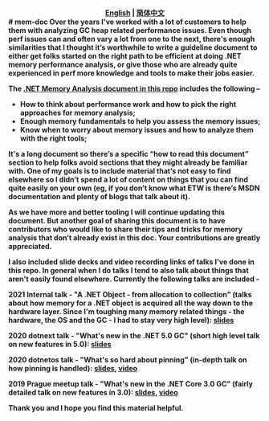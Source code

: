<div align="center">
<strong><a href="README.md">English</a> | <a href="README.zh-CN.md">简体中文</a>
</div>
# mem-doc
Over the years I've worked with a lot of customers to help them with analyzing GC heap related performance issues. Even though perf issues can and often vary a lot from one to the next, there's enough similarities that I thought it’s worthwhile to write a guideline document to either get folks started on the right path to be efficient at doing .NET memory performance analysis, or give those who are already quite experienced in perf more knowledge and tools to make their jobs easier.

The [.NET Memory Analysis document in this repo](./doc/.NETMemoryPerformanceAnalysis.md) includes the following –

+ How to think about performance work and how to pick the right approaches for memory analysis;
+ Enough memory fundamentals to help you assess the memory issues;
+ Know when to worry about memory issues and how to analyze them with the right tools;

It's a long document so there’s a specific “how to read this document” section to help folks avoid sections that they might already be familiar with. One of my goals is to include material that’s not easy to find elsewhere so I didn’t spend a lot of content on things that you can find quite easily on your own (eg, if you don’t know what ETW is there’s MSDN documentation and plenty of blogs that talk about it).

As we have more and better tooling I will continue updating this document. But another goal of sharing this document is to have contributors who would like to share their tips and tricks for memory analysis that don’t already exist in this doc. Your contributions are greatly appreciated. 

I also included slide decks and video recording links of talks I've done in this repo. In general when I do talks I tend to also talk about things that aren't easily found elsewhere. Currently the following talks are included -

2021 Internal talk - "A .NET Object - from allocation to collection" (talks about how memory for a .NET object is acquired all the way down to the hardware layer. Since I'm toughing many memory related things - the hardware, the OS and the GC - I had to stay very high level): [slides](./presentation/ObjectJourney.pptx)

2020 dotnext talk - "What's new in the .NET 5.0 GC" (short high level talk on new features in 5.0): [slides](./presentation/dotnext2020-new-in-5-GC.pptx)

2020 dotnetos talk - "What's so hard about pinning" (in-depth talk on how pinning is handled): [slides](./presentation/dotnetos2020-Pinning.pptx), [video](https://www.youtube.com/watch?v=troNdmHEu2g)

2019 Prague meetup talk - "What's new in the .NET Core 3.0 GC" (fairly detailed talk on new features in 3.0): [slides](./presentation/PragueMeetup2019.pptx), [video](https://www.youtube.com/watch?v=m4fddMZDceQ)

Thank you and I hope you find this material helpful.

